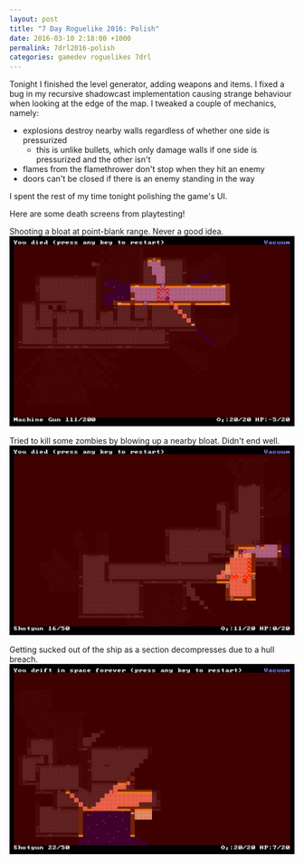 ```yaml
---
layout: post
title: "7 Day Roguelike 2016: Polish"
date: 2016-03-10 2:18:00 +1000
permalink: 7drl2016-polish
categories: gamedev roguelikes 7drl
---
```


Tonight I finished the level generator, adding weapons and items.
I fixed a bug in my recursive shadowcast implementation causing strange
behaviour when looking at the edge of the map.
I tweaked a
couple of mechanics, namely:
- explosions destroy nearby walls regardless of whether one side is pressurized
    - this is unlike bullets, which  only damage walls if one side is
      pressurized and the other isn't
- flames from the flamethrower don't stop when they hit an enemy
- doors can't be closed if there is an enemy standing in the way

I spent the rest of my time tonight polishing the game's UI.

Here are some death screens from playtesting!

Shooting a bloat at point-blank range. Never a good idea.
![](/images/7drl2016-polish/s0.png)

Tried to kill some zombies by blowing up a nearby bloat. Didn't end well.
![](/images/7drl2016-polish/s1.png)

Getting sucked out of the ship as a section decompresses due to a hull breach.
![](/images/7drl2016-polish/s2.png)
